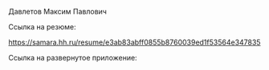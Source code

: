 Давлетов Максим Павлович

Ссылка на резюме:

https://samara.hh.ru/resume/e3ab83abff0855b8760039ed1f53564e347835

Ссылка на развернутое приложение:
